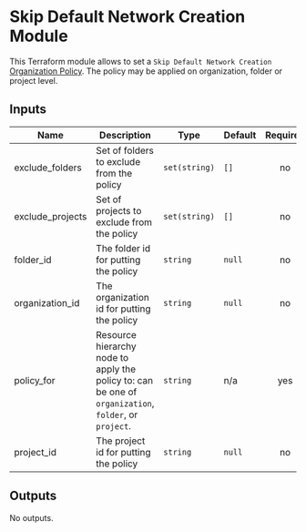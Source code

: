 # Skip Default Network Creation Module

This Terraform module allows to set a `Skip Default Network Creation` [Organization Policy](https://cloud.google.com/resource-manager/docs/organization-policy/org-policy-constraints). The policy may be applied on organization, folder or project level.

<!-- BEGINNING OF PRE-COMMIT-TERRAFORM DOCS HOOK -->
## Inputs

| Name | Description | Type | Default | Required |
|------|-------------|------|---------|:--------:|
| exclude\_folders | Set of folders to exclude from the policy | `set(string)` | `[]` | no |
| exclude\_projects | Set of projects to exclude from the policy | `set(string)` | `[]` | no |
| folder\_id | The folder id for putting the policy | `string` | `null` | no |
| organization\_id | The organization id for putting the policy | `string` | `null` | no |
| policy\_for | Resource hierarchy node to apply the policy to: can be one of `organization`, `folder`, or `project`. | `string` | n/a | yes |
| project\_id | The project id for putting the policy | `string` | `null` | no |

## Outputs

No outputs.

<!-- END OF PRE-COMMIT-TERRAFORM DOCS HOOK -->
